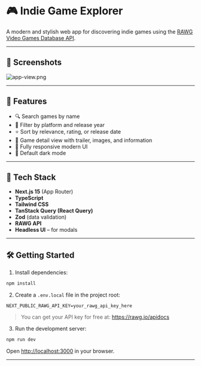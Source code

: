 # 🎮 Indie Game Explorer

A modern and stylish web app for discovering indie games using the [RAWG Video Games Database API](https://rawg.io/apidocs).

---

## 📸 Screenshots

![app-view.png](screenshots/app-view.png)

---

## 🚀 Features

- 🔍 Search games by name
- 🧩 Filter by platform and release year
- ⭐ Sort by relevance, rating, or release date
- 🎥 Game detail view with trailer, images, and information
- 📱 Fully responsive modern UI
- 🌙 Default dark mode

---

## 🧰 Tech Stack

- **Next.js 15** (App Router)
- **TypeScript**
- **Tailwind CSS**
- **TanStack Query (React Query)**
- **Zod** (data validation)
- **RAWG API**
- **Headless UI** – for modals

---

## 🛠️ Getting Started

1. Install dependencies:

```bash
npm install
```

2. Create a `.env.local` file in the project root:

```env
NEXT_PUBLIC_RAWG_API_KEY=your_rawg_api_key_here
```

> You can get your API key for free at: https://rawg.io/apidocs

3. Run the development server:

```bash
npm run dev
```

Open [http://localhost:3000](http://localhost:3000) in your browser.

---

